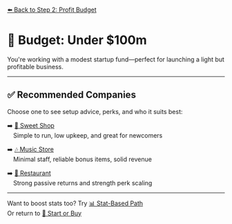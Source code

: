[⬅️ Back to Step 2: Profit Budget](goal_profit.md)

# 💼 Budget: Under $100m  
You're working with a modest startup fund—perfect for launching a light but profitable business.

---

## ✅ Recommended Companies

Choose one to see setup advice, perks, and who it suits best:

➡️ [🍬 Sweet Shop](rec_sweet_shop.md)  
 Simple to run, low upkeep, and great for newcomers

➡️ [🎶 Music Store](rec_music_store.md)  
 Minimal staff, reliable bonus items, solid revenue

➡️ [🍝 Restaurant](rec_restaurant.md)  
 Strong passive returns and strength perk scaling

---

Want to boost stats too? Try [📊 Stat-Based Path](goal_stats.md)  
Or return to [🚀 Start or Buy](../start_or_buy.md)
